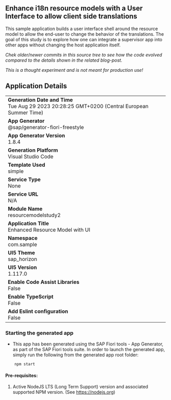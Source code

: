 ## Enhance i18n resource models with a User Interface to allow client side translations

This sample application builds a user interface shell around the resource model to allow the end-user to change the behavior of the translations. The goal of this study is to explore how one can integrate a supervisor app into other apps without changing the host application itself.

*Chek older/newer commits in this source tree to see how the code evolved compared to the details shown in the related blog-post.*

*This is a thought experiment and is not meant for production use!*

## Application Details
|               |
| ------------- |
|**Generation Date and Time**<br>Tue Aug 29 2023 20:28:25 GMT+0200 (Central European Summer Time)|
|**App Generator**<br>@sap/generator-fiori-freestyle|
|**App Generator Version**<br>1.8.4|
|**Generation Platform**<br>Visual Studio Code|
|**Template Used**<br>simple|
|**Service Type**<br>None|
|**Service URL**<br>N/A
|**Module Name**<br>resourcemodelstudy2|
|**Application Title**<br>Enhanced Resource Model with UI|
|**Namespace**<br>com.sample|
|**UI5 Theme**<br>sap_horizon|
|**UI5 Version**<br>1.117.0|
|**Enable Code Assist Libraries**<br>False|
|**Enable TypeScript**<br>False|
|**Add Eslint configuration**<br>False|

### Starting the generated app

-   This app has been generated using the SAP Fiori tools - App Generator, as part of the SAP Fiori tools suite.  In order to launch the generated app, simply run the following from the generated app root folder:

```
    npm start
```

#### Pre-requisites:

1. Active NodeJS LTS (Long Term Support) version and associated supported NPM version.  (See https://nodejs.org)


